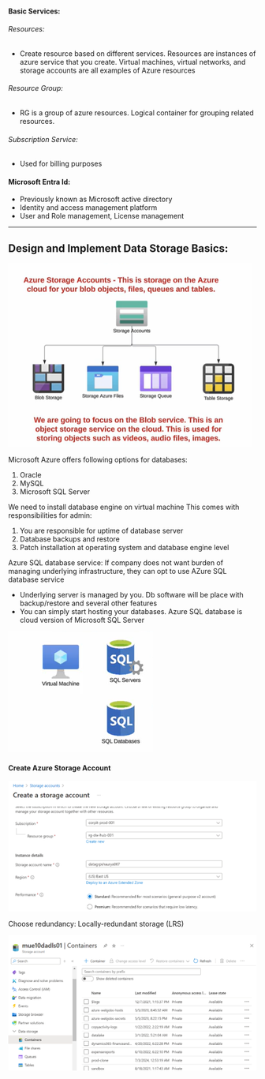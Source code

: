 #### Basic Services:
###### Resources: 
* Create resource based on different services. Resources are instances of azure service that you create. Virtual machines, virtual networks, and storage accounts are all examples of Azure resources
###### Resource Group: 
* RG is a group of azure resources. Logical container for grouping related resources. 
###### Subscription Service: 
* Used for billing purposes

#### Microsoft Entra Id:
* Previously known as Microsoft active directory
* Identity and access management platform
* User and Role management, License management

***************************************************************************************************************************

## Design and Implement Data Storage Basics:

![Focus](https://github.com/ShauryaRawat10/Data-Engineering/blob/d3cb7162482708609b07b74a28cd3ab86b1b0729/Azure%20Cloud/Introduction/Storage/StorageService_Azure_1.png)

Microsoft Azure offers following options for databases:
1. Oracle
2. MySQL
3. Microsoft SQL Server

We need to install database engine on virtual machine 
This comes with responsibilities for admin:
1. You are responsible for uptime of database server
2. Database backups and restore
3. Patch installation at operating system and database engine level

Azure SQL database service:
If company does not want burden of managing underlying infrastructure, they can opt to use AZure SQL database service
* Underlying server is managed by you. Db software will be place with backup/restore and several other features
* You can simply start hosting your databases. Azure SQL database is cloud version of Microsoft SQL Server

![SQL database](https://github.com/ShauryaRawat10/Data-Engineering/blob/78973f06f70021ce24ed4d8c31c24aa6945eca81/Azure%20Cloud/Introduction/Storage/StorageService_Azure_2.png)

#### Create Azure Storage Account

![Create account](https://github.com/ShauryaRawat10/Data-Engineering/blob/97fda1bc5901e6152bf13e4afce51478f4eb1a0b/Azure%20Cloud/Introduction/Storage/StorageService_Azure_3.png)

Choose redundancy: Locally-redundant storage (LRS)

![Container creation](https://github.com/ShauryaRawat10/Data-Engineering/blob/85165c6659a4ce1594249498c464a0816dedbbc3/Azure%20Cloud/Introduction/Storage/StorageService_Azure_5.png)











